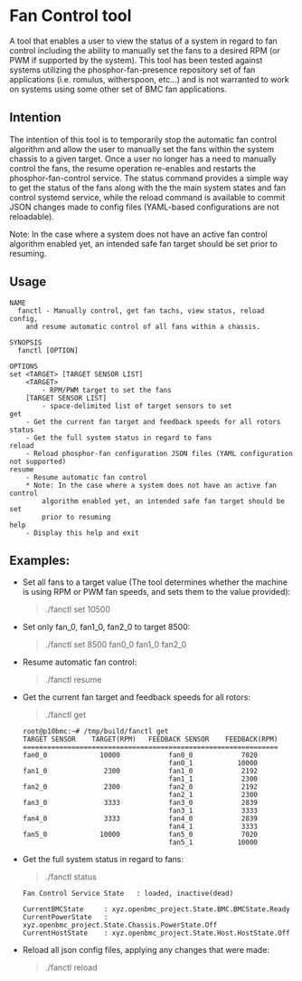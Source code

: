 # Fan Control tool

A tool that enables a user to view the status of a system in regard to fan control including the ability to manually set the fans to a desired RPM (or PWM if supported by the system). This tool has been tested against systems utilizing the phosphor-fan-presence repository set of fan applications (i.e. romulus, witherspoon, etc...) and is not warranted to work on systems using some other set of BMC fan applications.

## Intention

The intention of this tool is to temporarily stop the automatic fan control algorithm and allow the user to manually set the fans within the system chassis to a given target. Once a user no longer has a need to manually control the fans, the resume operation re-enables and restarts the phosphor-fan-control service. The status command provides a simple way to get the status of the fans along with the the main system states and fan control systemd service, while the reload command is available to commit JSON changes made to config files (YAML-based configurations are not reloadable).

Note: In the case where a system does not have an active fan control algorithm enabled yet, an intended safe fan target should be set prior to resuming.

## Usage

```
NAME
  fanctl - Manually control, get fan tachs, view status, reload config,
    and resume automatic control of all fans within a chassis.

SYNOPSIS
  fanctl [OPTION]

OPTIONS
set <TARGET> [TARGET SENSOR LIST]
    <TARGET>
        - RPM/PWM target to set the fans
    [TARGET SENSOR LIST]
        - space-delimited list of target sensors to set
get
    - Get the current fan target and feedback speeds for all rotors
status
    - Get the full system status in regard to fans
reload
    - Reload phosphor-fan configuration JSON files (YAML configuration not supported)
resume
    - Resume automatic fan control
    * Note: In the case where a system does not have an active fan control
        algorithm enabled yet, an intended safe fan target should be set
        prior to resuming
help
    - Display this help and exit
```

## Examples:

- Set all fans to a target value (The tool determines whether the machine is using RPM or PWM fan speeds, and sets them to the value provided):
    > ./fanctl set 10500

- Set only fan_0, fan1_0, fan2_0 to target 8500:
    > ./fanctl set 8500 fan0_0 fan1_0 fan2_0

- Resume automatic fan control:
    > ./fanctl resume

- Get the current fan target and feedback speeds for all rotors:
    > ./fanctl get

    ```
    root@p10bmc:~# /tmp/build/fanctl get
    TARGET SENSOR    TARGET(RPM)   FEEDBACK SENSOR    FEEDBACK(RPM)
    ===============================================================
    fan0_0             10000            fan0_0            7020
                                        fan0_1           10000
    fan1_0              2300            fan1_0            2192
                                        fan1_1            2300
    fan2_0              2300            fan2_0            2192
                                        fan2_1            2300
    fan3_0              3333            fan3_0            2839
                                        fan3_1            3333
    fan4_0              3333            fan4_0            2839
                                        fan4_1            3333
    fan5_0             10000            fan5_0            7020
                                        fan5_1           10000
    ```

- Get the full system status in regard to fans:
    > ./fanctl status

    ```
    Fan Control Service State   : loaded, inactive(dead)

    CurrentBMCState     : xyz.openbmc_project.State.BMC.BMCState.Ready
    CurrentPowerState   : xyz.openbmc_project.State.Chassis.PowerState.Off
    CurrentHostState    : xyz.openbmc_project.State.Host.HostState.Off
    ```

- Reload all json config files, applying any changes that were made:
    > ./fanctl reload

